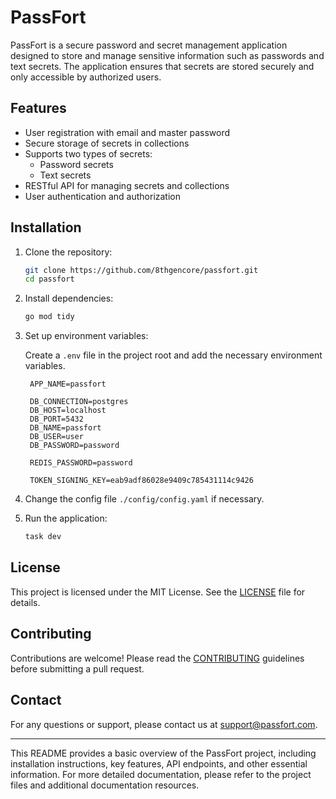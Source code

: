 # PassFort

PassFort is a secure password and secret management application designed to store and manage sensitive information such as passwords and text secrets. The application ensures that secrets are stored securely and only accessible by authorized users.

## Features

- User registration with email and master password
- Secure storage of secrets in collections
- Supports two types of secrets:
  - Password secrets
  - Text secrets
- RESTful API for managing secrets and collections
- User authentication and authorization

## Installation

1. Clone the repository:

   ```sh
   git clone https://github.com/8thgencore/passfort.git
   cd passfort
   ```

2. Install dependencies:

   ```sh
   go mod tidy
   ```

3. Set up environment variables:

   Create a `.env` file in the project root and add the necessary environment variables.

   ```env
    APP_NAME=passfort

    DB_CONNECTION=postgres
    DB_HOST=localhost
    DB_PORT=5432
    DB_NAME=passfort
    DB_USER=user
    DB_PASSWORD=password

    REDIS_PASSWORD=password

    TOKEN_SIGNING_KEY=eab9adf86028e9409c785431114c9426
   ```

4. Change the config file `./config/config.yaml` if necessary.

5. Run the application:

   ```sh
   task dev
   ```

## License

This project is licensed under the MIT License. See the [LICENSE](LICENSE) file for details.

## Contributing

Contributions are welcome! Please read the [CONTRIBUTING](CONTRIBUTING.md) guidelines before submitting a pull request.

## Contact

For any questions or support, please contact us at support@passfort.com.

---

This README provides a basic overview of the PassFort project, including installation instructions, key features, API endpoints, and other essential information. For more detailed documentation, please refer to the project files and additional documentation resources.
